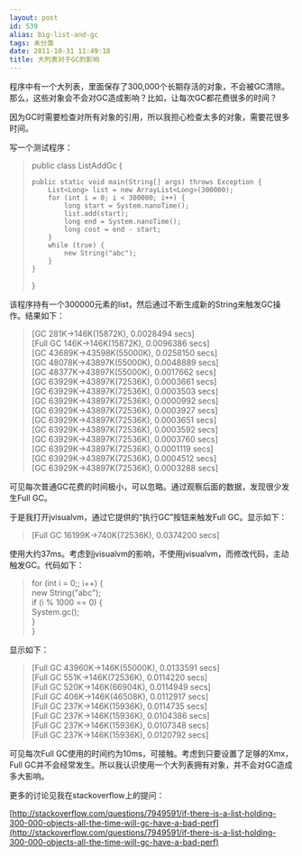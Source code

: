 ```yaml
---
layout: post
id: 539
alias: big-list-and-gc
tags: 未分类
date: 2011-10-31 11:49:18
title: 大列表对于GC的影响
---
```


程序中有一个大列表，里面保存了300,000个长期存活的对象，不会被GC清除。那么，这些对象会不会对GC造成影响？比如，让每次GC都花费很多的时间？

因为GC时需要检查对所有对象的引用，所以我担心检查太多的对象，需要花很多时间。

<span id="more-539"></span>
<p>写一个测试程序：

> public class ListAddGc { 
> 
>     public static void main(String[] args) throws Exception {     
>         List<Long> list = new ArrayList<Long>(300000);      
>         for (int i = 0; i < 300000; i++) {      
>             long start = System.nanoTime();      
>             list.add(start);      
>             long end = System.nanoTime();      
>             long cost = end - start;      
>         }      
>         while (true) {      
>             new String("abc");      
>         }      
>     }      
> }

该程序持有一个300000元素的list，然后通过不断生成新的String来触发GC操作。结果如下：

> [GC 281K->146K(15872K), 0.0028494 secs]     
> [Full GC 146K->146K(15872K), 0.0096386 secs]      
> [GC 43689K->43598K(55000K), 0.0258150 secs]      
> [GC 48078K->43897K(55000K), 0.0048889 secs]      
> [GC 48377K->43897K(55000K), 0.0017662 secs]      
> [GC 63929K->43897K(72536K), 0.0003661 secs]      
> [GC 63929K->43897K(72536K), 0.0003503 secs]      
> [GC 63929K->43897K(72536K), 0.0000992 secs]      
> [GC 63929K->43897K(72536K), 0.0003927 secs]      
> [GC 63929K->43897K(72536K), 0.0003651 secs]      
> [GC 63929K->43897K(72536K), 0.0003592 secs]      
> [GC 63929K->43897K(72536K), 0.0003760 secs]      
> [GC 63929K->43897K(72536K), 0.0001119 secs]      
> [GC 63929K->43897K(72536K), 0.0004512 secs]      
> [GC 63929K->43897K(72536K), 0.0003288 secs]

可见每次普通GC花费的时间极小，可以忽略。通过观察后面的数据，发现很少发生Full GC。

于是我打开jvisualvm，通过它提供的“执行GC”按钮来触发Full GC。显示如下：

> [Full GC 16199K->740K(72536K), 0.0374200 secs]

使用大约37ms。考虑到jvisualvm的影响，不使用jvisualvm，而修改代码，主动触发GC。代码如下：

> for (int i = 0;; i++) {     
>     new String("abc");      
>     if (i % 1000 == 0) {      
>         System.gc();      
>     }      
> }

显示如下：

> [Full GC 43960K->146K(55000K), 0.0133591 secs]     
> [Full GC 551K->146K(72536K), 0.0114220 secs]      
> [Full GC 520K->146K(66904K), 0.0114949 secs]      
> [Full GC 406K->146K(46508K), 0.0112917 secs]      
> [Full GC 237K->146K(15936K), 0.0114735 secs]      
> [Full GC 237K->146K(15936K), 0.0104386 secs]      
> [Full GC 237K->146K(15936K), 0.0107348 secs]      
> [Full GC 237K->146K(15936K), 0.0120792 secs]

可见每次Full GC使用的时间约为10ms，可接触。考虑到只要设置了足够的Xmx，Full GC并不会经常发生。所以我认识使用一个大列表拥有对象，并不会对GC造成多大影响。

更多的讨论见我在stackoverflow上的提问：

[http://stackoverflow.com/questions/7949591/if-there-is-a-list-holding-300-000-objects-all-the-time-will-gc-have-a-bad-perf](http://stackoverflow.com/questions/7949591/if-there-is-a-list-holding-300-000-objects-all-the-time-will-gc-have-a-bad-perf)
